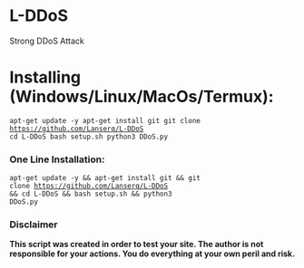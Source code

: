 # L-DDoS
Strong DDoS Attack
# Installing (Windows/Linux/MacOs/Termux):
<code>apt-get update -y
 apt-get install git
 git clone https://github.com/Lanserq/L-DDoS
 cd L-DDoS
 bash setup.sh
 python3 DDoS.py</code>
### One Line Installation:
<code>apt-get update -y && apt-get install git && git clone https://github.com/Lanserq/L-DDoS && cd L-DDoS && bash setup.sh && python3 DDoS.py</code>
### Disclaimer
<b>This script was created in order to test your site.
The author is not responsible for your actions.
You do everything at your own peril and risk.</b>
